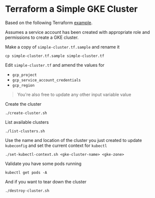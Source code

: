 # Terraform a Simple GKE Cluster

Based on the following Terraform [example](https://www.terraform.io/docs/providers/google/r/container_cluster.html).

Assumes a service account has been created with appropriate role and permissions to create a GKE cluster.

Make a copy of `simple-cluster.tf.sample` and rename it

```
cp simple-cluster.tf.sample simple-cluster.tf
```

Edit `simple-cluster.tf` and amend the values for

* `gcp_project`
* `gcp_service_account_credentials`
* `gcp_region`

> You're also free to update any other input variable value

Create the cluster

```
./create-cluster.sh
```

List available clusters

```
./list-clusters.sh
```

Use the name and location of the cluster you just created to update `kubeconfig` and set the current context for `kubectl`

```
./set-kubectl-context.sh <gke-cluster-name> <gke-zone>
```

Validate you have some pods running

```
kubectl get pods -A
```

And if you want to tear down the cluster

```
./destroy-cluster.sh
```
